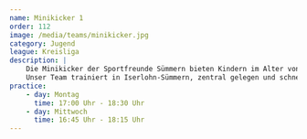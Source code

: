 ```yaml
---
name: Minikicker 1
order: 112
image: /media/teams/minikicker.jpg
category: Jugend
league: Kreisliga
description: |
    Die Minikicker der Sportfreunde Sümmern bieten Kindern im Alter von unter 7 Jahren die perfekte Möglichkeit, Fußball spielerisch zu lernen und sich sportlich weiterzuentwickeln.
    Unser Team trainiert in Iserlohn-Sümmern, zentral gelegen und schnell erreichbar aus Menden, Hemer und der Iserlohner Innenstadt.
practice:
    - day: Montag
      time: 17:00 Uhr - 18:30 Uhr
    - day: Mittwoch
      time: 16:45 Uhr - 18:15 Uhr
---
```

